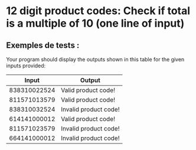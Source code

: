 # 12 digit product codes: Check if total is a multiple of 10 (one line of input)

## Exemples de tests :

Your program should display the outputs shown in this table for the given inputs provided:

| Input        | Output                |
| ------------ | --------------------- |
| 838310022524 | Valid product code!   |
| 811571013579 | Valid product code!   |
| 838310032524 | Invalid product code! |
| 614141000012 | Valid product code!   |
| 811571023579 | Invalid product code! |
| 664141000012 | Invalid product code! |
